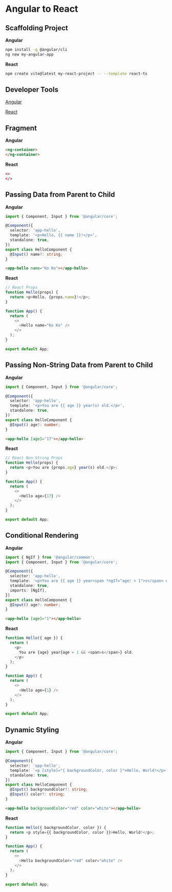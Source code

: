 # Angular to React
## Scaffolding Project

**Angular**

```sh
npm install -g @angular/cli
ng new my-angular-app
```

**React**

```sh
npm create vite@latest my-react-project -- --template react-ts
```

## Developer Tools

[Angular](https://chrome.google.com/webstore/detail/angular-devtools/ienfalfjdbdpebioblfackkekamfmbnh)

[React](https://chrome.google.com/webstore/detail/react-developer-tools/fmkadmapgofadopljbjfkapdkoienihi)

## Fragment

**Angular**

```html
<ng-container>
</ng-container>
```

**React**

```html
<>
</>
```

## Passing Data from Parent to Child

**Angular**

```typescript
import { Component, Input } from '@angular/core';

@Component({
  selector: 'app-hello',
  template: '<p>Hello, {{ name }}!</p>',
  standalone: true,
})
export class HelloComponent {
  @Input() name?: string;
}
```

```html
<app-hello name="Ko Ko"></app-hello>
```

**React**

```typescript
// React Props
function Hello(props) {
  return <p>Hello, {props.name}!</p>;
}

function App() {
  return (
    <>
      <Hello name="Ko Ko" />
    </>
  );
}

export default App;
```

## Passing Non-String Data from Parent to Child

**Angular**

```typescript
import { Component, Input } from '@angular/core';

@Component({
  selector: 'app-hello',
  template: '<p>You are {{ age }} year(s) old.</p>',
  standalone: true,
})
export class HelloComponent {
  @Input() age?: number;
}
```

```html
<app-hello [age]="17"></app-hello>
```

**React**

```typescript
// React Non-String Props
function Hello(props) {
  return <p>You are {props.age} year(s) old.</p>;
}

function App() {
  return (
    <>
      <Hello age={17} />
    </>
  );
}

export default App;
```

## Conditional Rendering

**Angular**

```typescript
import { NgIf } from '@angular/common';
import { Component, Input } from '@angular/core';

@Component({
  selector: 'app-hello',
  template: '<p>You are {{ age }} year<span *ngIf="age! > 1">s</span> old.</p>',
  standalone: true,
  imports: [NgIf],
})
export class HelloComponent {
  @Input() age?: number;
}
```

```html
<app-hello [age]="1"></app-hello>
```

**React**

```typescript
function Hello({ age }) {
  return (
    <p>
      You are {age} year{age > 1 && <span>s</span>} old.
    </p>
  );
}

function App() {
  return (
    <>
      <Hello age={1} />
    </>
  );
}

export default App;
```

## Dynamic Styling

**Angular**

```typescript
import { Component, Input } from '@angular/core';

@Component({
  selector: 'app-hello',
  template: `<p [style]="{ backgroundColor, color }">Hello, World!</p>`,
  standalone: true,
})
export class HelloComponent {
  @Input() backgroundColor?: string;
  @Input() color?: string;
}
```

```html
<app-hello backgroundColor="red" color="white"></app-hello>
```

**React**

```typescript
function Hello({ backgroundColor, color }) {
  return <p style={{ backgroundColor, color }}>Hello, World!</p>;
}

function App() {
  return (
    <>
      <Hello backgroundColor="red" color="white" />
    </>
  );
}

export default App;

```
